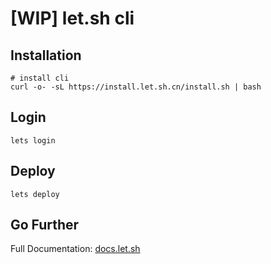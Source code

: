 # [WIP] let.sh cli

## Installation

```shell
# install cli
curl -o- -sL https://install.let.sh.cn/install.sh | bash
```

## Login

```shell
lets login
```

## Deploy

```shell
lets deploy
```

## Go Further

Full Documentation: [docs.let.sh](https://docs.let.sh)